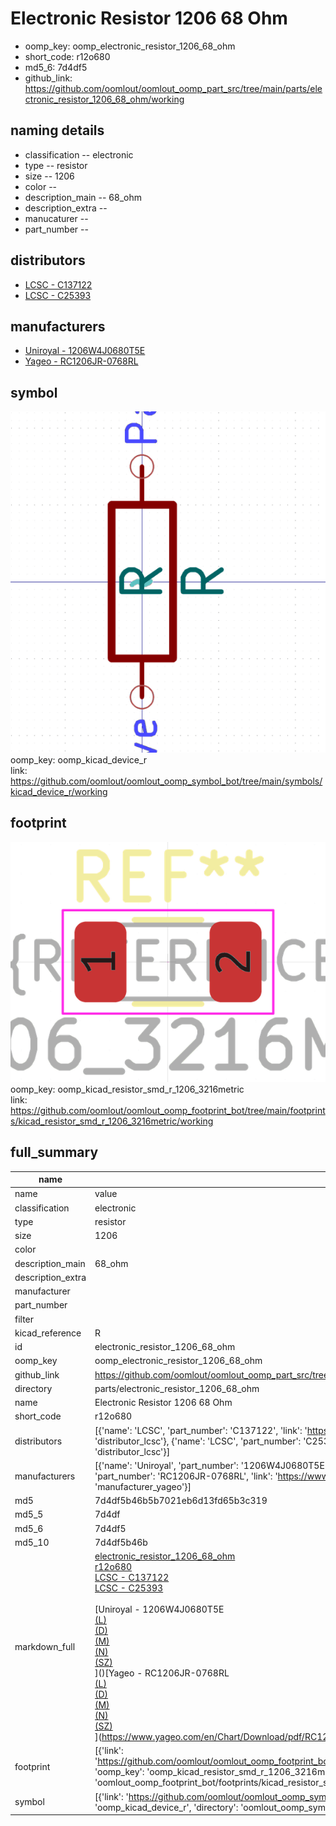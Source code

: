 # Electronic Resistor 1206 68 Ohm

  
* oomp_key: oomp_electronic_resistor_1206_68_ohm 
* short_code: r12o680
* md5_6: 7d4df5  
* github_link: https://github.com/oomlout/oomlout_oomp_part_src/tree/main/parts/electronic_resistor_1206_68_ohm/working  
## naming details
* classification -- electronic
* type -- resistor
* size -- 1206
* color -- 
* description_main -- 68_ohm
* description_extra -- 
* manucaturer -- 
* part_number -- 

## distributors
* [LCSC - C137122](https://lcsc.com/product-detail/C137122.html)  
* [LCSC - C25393](https://lcsc.com/product-detail/C25393.html)  

## manufacturers
* [Uniroyal - 1206W4J0680T5E]()  
* [Yageo - RC1206JR-0768RL](https://www.yageo.com/en/Chart/Download/pdf/RC1206JR-0768RL)  

## symbol

![](symbol/0/working/working_600.png)  
oomp_key: oomp_kicad_device_r  
link: https://github.com/oomlout/oomlout_oomp_symbol_bot/tree/main/symbols/kicad_device_r/working  

## footprint

![](footprint/0/working/working_600.png)  
oomp_key: oomp_kicad_resistor_smd_r_1206_3216metric  
link: https://github.com/oomlout/oomlout_oomp_footprint_bot/tree/main/footprints/kicad_resistor_smd_r_1206_3216metric/working  

## full_summary
| name | value | 
| --- | --- | 
| name | value | 
| classification | electronic | 
| type | resistor | 
| size | 1206 | 
| color |  | 
| description_main | 68_ohm | 
| description_extra |  | 
| manufacturer |  | 
| part_number |  | 
| filter |  | 
| kicad_reference | R | 
| id | electronic_resistor_1206_68_ohm | 
| oomp_key | oomp_electronic_resistor_1206_68_ohm | 
| github_link | https://github.com/oomlout/oomlout_oomp_part_src/tree/main/parts/electronic_resistor_1206_68_ohm/working | 
| directory | parts/electronic_resistor_1206_68_ohm | 
| name | Electronic Resistor 1206 68 Ohm | 
| short_code | r12o680 | 
| distributors | [{'name': 'LCSC', 'part_number': 'C137122', 'link': 'https://lcsc.com/product-detail/C137122.html', 'id': 'distributor_lcsc'}, {'name': 'LCSC', 'part_number': 'C25393', 'link': 'https://lcsc.com/product-detail/C25393.html', 'id': 'distributor_lcsc'}] | 
| manufacturers | [{'name': 'Uniroyal', 'part_number': '1206W4J0680T5E', 'link': '', 'id': 'manufacturer_uniroyal'}, {'name': 'Yageo', 'part_number': 'RC1206JR-0768RL', 'link': 'https://www.yageo.com/en/Chart/Download/pdf/RC1206JR-0768RL', 'id': 'manufacturer_yageo'}] | 
| md5 | 7d4df5b46b5b7021eb6d13fd65b3c319 | 
| md5_5 | 7d4df | 
| md5_6 | 7d4df5 | 
| md5_10 | 7d4df5b46b | 
| markdown_full | [electronic_resistor_1206_68_ohm](https://github.com/oomlout/oomlout_oomp_part_src/tree/main/parts/electronic_resistor_1206_68_ohm/working)<br>[r12o680](https://github.com/oomlout/oomlout_oomp_part_src/tree/main/parts/electronic_resistor_1206_68_ohm/working)<br>[LCSC - C137122<br>](https://lcsc.com/product-detail/C137122.html)[LCSC - C25393<br>](https://lcsc.com/product-detail/C25393.html)<br>[Uniroyal - 1206W4J0680T5E<br>[(L)<br>](https://www.lcsc.com/search?q=1206W4J0680T5E)[(D)<br>](https://www.digikey.com/en/products?,keywords=1206W4J0680T5E)[(M)<br>](https://www.mouser.com/Search/Refine?Keyword=1206W4J0680T5E)[(N)<br>](https://www.newark.com/search?st=1206W4J0680T5E)[(SZ)<br>](https://so.szlcsc.com/global.html?k=1206W4J0680T5E)]()[Yageo - RC1206JR-0768RL<br>[(L)<br>](https://www.lcsc.com/search?q=RC1206JR-0768RL)[(D)<br>](https://www.digikey.com/en/products?,keywords=RC1206JR-0768RL)[(M)<br>](https://www.mouser.com/Search/Refine?Keyword=RC1206JR-0768RL)[(N)<br>](https://www.newark.com/search?st=RC1206JR-0768RL)[(SZ)<br>](https://so.szlcsc.com/global.html?k=RC1206JR-0768RL)](https://www.yageo.com/en/Chart/Download/pdf/RC1206JR-0768RL) | 
| footprint | [{'link': 'https://github.com/oomlout/oomlout_oomp_footprint_bot/tree/main/foootprntss/kicad_resistor_smd_r_1206_3216metric', 'oomp_key': 'oomp_kicad_resistor_smd_r_1206_3216metric', 'directory': 'oomlout_oomp_footprint_bot/footprints/kicad_resistor_smd_r_1206_3216metric//working/working.kicad_mod'}] | 
| symbol | [{'link': 'https://github.com/oomlout/oomlout_oomp_symbol_bot/tree/main/symbols/kicad_device_r', 'oomp_key': 'oomp_kicad_device_r', 'directory': 'oomlout_oomp_symbol_bot/symbols/kicad_device_r//working/working.kicad_sym'}] | 
